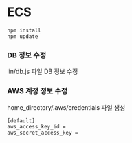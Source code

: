 # ECS

```
npm install
npm update
```

### DB 정보 수정
lin/db.js 파일 DB 정보 수정
### AWS 계정 정보 수정
home_directory/.aws/credentials 파일 생성
```
[default]
aws_access_key_id = 
aws_secret_access_key = 
```




